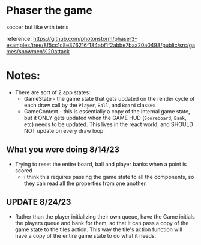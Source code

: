 # Phaser the game
soccer but like with tetris


reference: 
https://github.com/photonstorm/phaser3-examples/tree/8f5cc1c8e376216f184abf1f2abbe7baa20a0498/public/src/games/snowmen%20attack


# Notes: 
- There are sort of 2 app states: 
  - GameState - the game state that gets updated on the render cycle of each draw call by the `Player`, `Ball`, and `Board` classes
  - GameContext - this is essentially a copy of the internal game state, but it ONLY gets updated when the GAME HUD (`Scoreboard`, `Bank`, etc) needs to be updated. This lives in the react world, and SHOULD NOT update on every draw loop. 


## What you were doing 8/14/23
- Trying to reset the entire board, ball and player banks when a point is scored
  - i think this requires passing the game state to all the components, so they can read all the properties from one another. 

## UPDATE 8/24/23
- Rather than the player initializing their own queue, have the Game initials the players queue and bank for them, so that it can pass a copy of the game state to the tiles action. This way the tile's action function will have a copy of the entire game state to do what it needs. 

